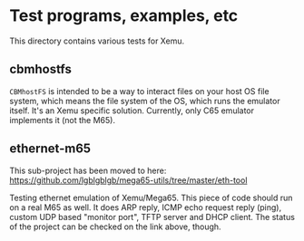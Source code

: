 # Test programs, examples, etc

This directory contains various tests for Xemu.

## cbmhostfs

`CBMhostFS` is intended to be a way to interact files on your host OS file
system, which means the file system of the OS, which runs the emulator itself.
It's an Xemu specific solution. Currently, only C65 emulator implements it
(not the M65).

## ethernet-m65

This sub-project has been moved to here: https://github.com/lgblgblgb/mega65-utils/tree/master/eth-tool

Testing ethernet emulation of Xemu/Mega65. This piece of code should run on
a real M65 as well. It does ARP reply, ICMP echo request reply (ping), custom
UDP based "monitor port", TFTP server and DHCP client. The status of the project
can be checked on the link above, though.
